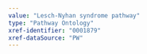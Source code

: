 ```yaml
---
value: "Lesch-Nyhan syndrome pathway"
type: "Pathway Ontology"
xref-identifier: "0001879"
xref-dataSource: "PW"
---
```

